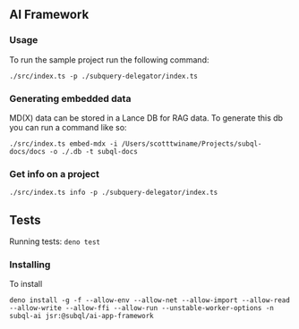 ## AI Framework

### Usage

To run the sample project run the following command:

`./src/index.ts -p ./subquery-delegator/index.ts`

### Generating embedded data

MD(X) data can be stored in a Lance DB for RAG data. To generate this db you can
run a command like so:

`./src/index.ts embed-mdx -i /Users/scotttwiname/Projects/subql-docs/docs -o ./.db -t subql-docs`

### Get info on a project

`./src/index.ts info -p ./subquery-delegator/index.ts`

## Tests

Running tests: `deno test`

### Installing

To install

`deno install -g -f --allow-env --allow-net --allow-import --allow-read --allow-write --allow-ffi --allow-run --unstable-worker-options -n subql-ai jsr:@subql/ai-app-framework`
